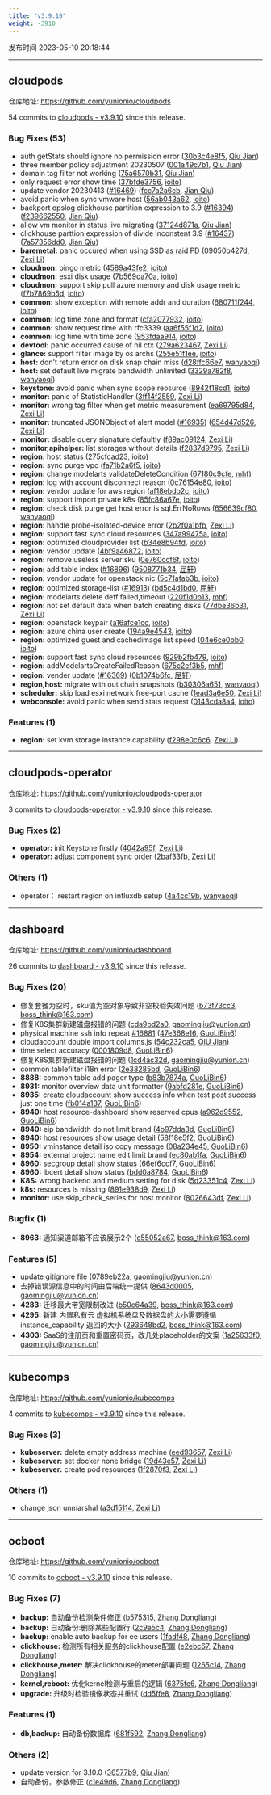 ```yaml
---
title: "v3.9.10"
weight: -3910
---
```


发布时间 2023-05-10 20:18:44

-----

## cloudpods

仓库地址: https://github.com/yunionio/cloudpods

54 commits to [cloudpods - v3.9.10] since this release.

### Bug Fixes (53)
- auth getStats should ignore no permission error ([30b3c4e8f5](https://github.com/yunionio/cloudpods/commit/30b3c4e8f595f54cd084389c4893d6a01f5af3ac), [Qiu Jian](mailto:qiujian@yunionyun.com))
- three member policy adjustment 20230507 ([001a49c7b1](https://github.com/yunionio/cloudpods/commit/001a49c7b1124bae0834afb4d592c7d927f06a1c), [Qiu Jian](mailto:qiujian@yunionyun.com))
- domain tag filter not working ([75a6570b31](https://github.com/yunionio/cloudpods/commit/75a6570b319e72cafbe7e49c380a80bb56333a29), [Qiu Jian](mailto:qiujian@yunionyun.com))
- only request error show time ([37bfde3756](https://github.com/yunionio/cloudpods/commit/37bfde375605b5285dd168bec32d5b4d350de2ba), [ioito](mailto:qu_xuan@icloud.com))
- update vendor 20230413 ([#16469](https://github.com/yunionio/cloudpods/issues/16469)) ([fcc7a2a6cb](https://github.com/yunionio/cloudpods/commit/fcc7a2a6cbdb6bf11b6f7082a05f3db161f001d5), [Jian Qiu](mailto:swordqiu@gmail.com))
- avoid panic when sync vmware host ([56ab043a62](https://github.com/yunionio/cloudpods/commit/56ab043a62570e8cb03a02b3802258547de14646), [ioito](mailto:qu_xuan@icloud.com))
- backport opslog clickhouse partition expression to 3.9 ([#16394](https://github.com/yunionio/cloudpods/issues/16394)) ([f239662550](https://github.com/yunionio/cloudpods/commit/f2396625507488b334747896e96953a34c813ac5), [Jian Qiu](mailto:swordqiu@gmail.com))
- allow vm monitor in status live migrating ([37124d871a](https://github.com/yunionio/cloudpods/commit/37124d871a1e60bd4093b299167a30c5537ced1c), [Qiu Jian](mailto:qiujian@yunionyun.com))
- clickhouse parttion expression of divide inconstent 3.9 ([#16437](https://github.com/yunionio/cloudpods/issues/16437)) ([7a57356dd0](https://github.com/yunionio/cloudpods/commit/7a57356dd0459794a730dbfc9de7df909b3c5078), [Jian Qiu](mailto:swordqiu@gmail.com))
- **baremetal:** panic occured when using SSD as raid PD ([09050b427d](https://github.com/yunionio/cloudpods/commit/09050b427db6ce8086ea83f4165afe299327511e), [Zexi Li](mailto:zexi.li@icloud.com))
- **cloudmon:** bingo metric ([4589a43fe2](https://github.com/yunionio/cloudpods/commit/4589a43fe28dfe868e93e1850e918280cac995e6), [ioito](mailto:qu_xuan@icloud.com))
- **cloudmon:** esxi disk usage ([7b569da70a](https://github.com/yunionio/cloudpods/commit/7b569da70acd60019e91379676798ad6705c2203), [ioito](mailto:qu_xuan@icloud.com))
- **cloudmon:** support skip pull azure memory and disk usage metric ([f7b7869b5d](https://github.com/yunionio/cloudpods/commit/f7b7869b5ddf9d9d528efec43e1bb4b1de26869d), [ioito](mailto:qu_xuan@icloud.com))
- **common:** show exception with remote addr and duration ([680711f244](https://github.com/yunionio/cloudpods/commit/680711f244b288d1ff3f5d59e0debc208fdb5e60), [ioito](mailto:qu_xuan@icloud.com))
- **common:** log time zone and format ([cfa2077932](https://github.com/yunionio/cloudpods/commit/cfa20779324e3250ca66806618e38ec52e543a3f), [ioito](mailto:qu_xuan@icloud.com))
- **common:** show request time with rfc3339 ([aa6f55f1d2](https://github.com/yunionio/cloudpods/commit/aa6f55f1d2c7160f3bf07ce8cc71d53c0d89994e), [ioito](mailto:qu_xuan@icloud.com))
- **common:** log time with time zone ([953fdaa914](https://github.com/yunionio/cloudpods/commit/953fdaa91440f1d0ba3e1287ada67e2cb0ff4f2b), [ioito](mailto:qu_xuan@icloud.com))
- **devtool:** panic occurred cause of nil ctx ([279a623467](https://github.com/yunionio/cloudpods/commit/279a6234670733416db0de96deaed6d75d7e8a20), [Zexi Li](mailto:zexi.li@icloud.com))
- **glance:** support filter image by os archs ([255e51f1ee](https://github.com/yunionio/cloudpods/commit/255e51f1ee08e849a3a881c022da81972d68d148), [ioito](mailto:qu_xuan@icloud.com))
- **host:** don't return error on disk snap chain miss ([d28ffc66e7](https://github.com/yunionio/cloudpods/commit/d28ffc66e7eb494a91932bd8a4e3ed350a95898a), [wanyaoqi](mailto:d3lx.yq@gmail.com))
- **host:** set default live migrate bandwidth unlimited ([3329a782f8](https://github.com/yunionio/cloudpods/commit/3329a782f8d39e272483bdccdb90a6fa3bfab26e), [wanyaoqi](mailto:d3lx.yq@gmail.com))
- **keystone:** avoid panic when sync scope reosurce ([8942f18cd1](https://github.com/yunionio/cloudpods/commit/8942f18cd1fb805ecd2402176da5b84c0dd64b64), [ioito](mailto:qu_xuan@icloud.com))
- **monitor:** panic of StatisticHandler ([3ff14f2559](https://github.com/yunionio/cloudpods/commit/3ff14f25594a8a5b34e3e8678df3fc8710c9a509), [Zexi Li](mailto:zexi.li@icloud.com))
- **monitor:** wrong tag filter when get metric measurement ([ea69795d84](https://github.com/yunionio/cloudpods/commit/ea69795d84ef030d35daf3ba7770ba803758f448), [Zexi Li](mailto:zexi.li@icloud.com))
- **monitor:** truncated JSONObject of alert model ([#16935](https://github.com/yunionio/cloudpods/issues/16935)) ([654d47d526](https://github.com/yunionio/cloudpods/commit/654d47d526b503361edacbd558cf5fd4371859eb), [Zexi Li](mailto:zexi.li@icloud.com))
- **monitor:** disable query signature defaultly ([f89ac09124](https://github.com/yunionio/cloudpods/commit/f89ac091249354438637e10cf1af8ae1177628e5), [Zexi Li](mailto:zexi.li@icloud.com))
- **monitor,apihelper:** list storages without details ([f2837d9795](https://github.com/yunionio/cloudpods/commit/f2837d979585fa152528e9e02c24f6c08d61da64), [Zexi Li](mailto:zexi.li@icloud.com))
- **region:** host status ([275cfcad23](https://github.com/yunionio/cloudpods/commit/275cfcad232667825c48ef00037bf6f0e029080b), [ioito](mailto:qu_xuan@icloud.com))
- **region:** sync purge vpc ([fa71b2a6f5](https://github.com/yunionio/cloudpods/commit/fa71b2a6f5d02c650c5a75a734bfc70ad4c2cd0a), [ioito](mailto:qu_xuan@icloud.com))
- **region:** change modelarts validateDeleteCondition ([67180c9cfe](https://github.com/yunionio/cloudpods/commit/67180c9cfed44599a346e5ef892476a14437ff4e), [mhf](mailto:mhf1018763435@163.com))
- **region:** log with account disconnect reason ([0c76154e80](https://github.com/yunionio/cloudpods/commit/0c76154e801df9b0ba057e34f19984d743faeff0), [ioito](mailto:qu_xuan@icloud.com))
- **region:** vendor update for aws region ([af18ebdb2c](https://github.com/yunionio/cloudpods/commit/af18ebdb2c8d6080c42d9613ef7907ad3c2d6f43), [ioito](mailto:qu_xuan@icloud.com))
- **region:** support import private k8s ([85fc86a67e](https://github.com/yunionio/cloudpods/commit/85fc86a67e59515d0a94f9ac850b924f7661b84e), [ioito](mailto:qu_xuan@icloud.com))
- **region:** check disk purge get host error is sql.ErrNoRows ([656639cf80](https://github.com/yunionio/cloudpods/commit/656639cf80be2cc0815b5fbf5c01c4c359570400), [wanyaoqi](mailto:d3lx.yq@gmail.com))
- **region:** handle probe-isolated-device error ([2b2f0a1bfb](https://github.com/yunionio/cloudpods/commit/2b2f0a1bfbc09d8c2f97d832de18d703a8f42ea6), [Zexi Li](mailto:zexi.li@icloud.com))
- **region:** support fast sync cloud resources ([347a99475a](https://github.com/yunionio/cloudpods/commit/347a99475a70615a206ccf945872fe128ad3b97b), [ioito](mailto:qu_xuan@icloud.com))
- **region:** optimized cloudprovider list ([b34e8b94fd](https://github.com/yunionio/cloudpods/commit/b34e8b94fdca72308d5028ee66ac92b8635c682b), [ioito](mailto:qu_xuan@icloud.com))
- **region:** vendor update ([4bf9a46872](https://github.com/yunionio/cloudpods/commit/4bf9a46872935d8518a5c1b603e22954059121bc), [ioito](mailto:qu_xuan@icloud.com))
- **region:** remove useless server sku ([0e760ccf6f](https://github.com/yunionio/cloudpods/commit/0e760ccf6f694ab4ea8273b46609613ee7c874b3), [ioito](mailto:qu_xuan@icloud.com))
- **region:** add table index ([#16896](https://github.com/yunionio/cloudpods/issues/16896)) ([9508771b34](https://github.com/yunionio/cloudpods/commit/9508771b34d343f50e146d60bad7bc30603b59cf), [屈轩](mailto:qu_xuan@icloud.com))
- **region:** vendor update for openstack nic ([5c71afab3b](https://github.com/yunionio/cloudpods/commit/5c71afab3b0fdb72a1a031a355bb5fa0578c8517), [ioito](mailto:qu_xuan@icloud.com))
- **region:** optimized storage-list ([#16913](https://github.com/yunionio/cloudpods/issues/16913)) ([bd5c4d1bd0](https://github.com/yunionio/cloudpods/commit/bd5c4d1bd09d2e370e1ee58e86bf40797ab0c2dc), [屈轩](mailto:qu_xuan@icloud.com))
- **region:** modelarts delete deff failed,timeout ([220f1d0b13](https://github.com/yunionio/cloudpods/commit/220f1d0b139231eb8777741721887b812621e3be), [mhf](mailto:mhf1018763435@163.com))
- **region:** not set default data when batch creating disks ([77dbe36b31](https://github.com/yunionio/cloudpods/commit/77dbe36b31a7bf1daa05685ae1f5ba593767e18d), [Zexi Li](mailto:zexi.li@icloud.com))
- **region:** openstack keypair ([a16afce1cc](https://github.com/yunionio/cloudpods/commit/a16afce1ccdada575ff0bafee6b045591dd1560a), [ioito](mailto:qu_xuan@icloud.com))
- **region:** azure china user create ([194a9e4543](https://github.com/yunionio/cloudpods/commit/194a9e4543ee67583a3e4c6ce1b576550704604a), [ioito](mailto:qu_xuan@icloud.com))
- **region:** optimized guest and cachedimage list speed ([04e6ce0bb0](https://github.com/yunionio/cloudpods/commit/04e6ce0bb04cf8db4491c8352517a535ad14c82f), [ioito](mailto:qu_xuan@icloud.com))
- **region:** support fast sync cloud resources ([929b2fb479](https://github.com/yunionio/cloudpods/commit/929b2fb4792db51ece9dd2e172dab6f94d5108f6), [ioito](mailto:qu_xuan@icloud.com))
- **region:** addModelartsCreateFailedReason ([675c2ef3b5](https://github.com/yunionio/cloudpods/commit/675c2ef3b542968d77690907da673a13487b07ee), [mhf](mailto:mhf1018763435@163.com))
- **region:** vender update ([#16369](https://github.com/yunionio/cloudpods/issues/16369)) ([0b1074b6fc](https://github.com/yunionio/cloudpods/commit/0b1074b6fc170fcbd5301d427a661c534dc58fc8), [屈轩](mailto:qu_xuan@icloud.com))
- **region,host:** migrate with out chain snapshots ([b30306a651](https://github.com/yunionio/cloudpods/commit/b30306a651b19fed7ef84634ccac7c315936e624), [wanyaoqi](mailto:d3lx.yq@gmail.com))
- **scheduler:** skip load esxi network free-port cache ([1ead3a6e50](https://github.com/yunionio/cloudpods/commit/1ead3a6e50738ce3a272be244ed5ccc6d97148d2), [Zexi Li](mailto:zexi.li@icloud.com))
- **webconsole:** avoid panic when send stats request ([0143cda8a4](https://github.com/yunionio/cloudpods/commit/0143cda8a4e14aedbfc882ce7869226588a87dbd), [ioito](mailto:qu_xuan@icloud.com))

### Features (1)
- **region:** set kvm storage instance capability ([f298e0c6c6](https://github.com/yunionio/cloudpods/commit/f298e0c6c684d6727f05ea120db777b1d42696da), [Zexi Li](mailto:zexi.li@icloud.com))

[cloudpods - v3.9.10]: https://github.com/yunionio/cloudpods/compare/v3.9.9...v3.9.10
-----

## cloudpods-operator

仓库地址: https://github.com/yunionio/cloudpods-operator

3 commits to [cloudpods-operator - v3.9.10] since this release.

### Bug Fixes (2)
- **operator:** init Keystone firstly ([4042a95f](https://github.com/yunionio/cloudpods-operator/commit/4042a95fd7b24e49380ea690da74c7fc647bc6d3), [Zexi Li](mailto:zexi.li@icloud.com))
- **operator:** adjust component sync order ([2baf33fb](https://github.com/yunionio/cloudpods-operator/commit/2baf33fbe490e2769d008ef7acb79034b226ed52), [Zexi Li](mailto:zexi.li@icloud.com))

### Others (1)
- operator： restart region on influxdb setup ([4a4cc19b](https://github.com/yunionio/cloudpods-operator/commit/4a4cc19bced3fbcf51a68d7fc1553993ad611b06), [wanyaoqi](mailto:d3lx.yq@gmail.com))

[cloudpods-operator - v3.9.10]: https://github.com/yunionio/cloudpods-operator/compare/v3.9.9...v3.9.10
-----

## dashboard

仓库地址: https://github.com/yunionio/dashboard

26 commits to [dashboard - v3.9.10] since this release.

### Bug Fixes (20)
- 修复套餐为空时，sku值为空对象导致非空校验失效问题 ([b73f73cc3](https://github.com/yunionio/dashboard/commit/b73f73cc3d9d1af260889888f6a481592ae12176), [boss_think@163.com](mailto:boss_think@163.com))
- 修复K8S集群新建磁盘报错的问题 ([cda9bd2a0](https://github.com/yunionio/dashboard/commit/cda9bd2a03efe3c357a10e47af286374d553eef2), [gaomingjiu@yunion.cn](mailto:gaomingjiu@yunion.cn))
- physical machine ssh info repeat [#16881](https://github.com/yunionio/dashboard/issues/16881) ([47e368e16](https://github.com/yunionio/dashboard/commit/47e368e16ce5bae01e1bfd578b9433b27be73e3d), [GuoLiBin6](mailto:glbin533@163.com))
- cloudaccount double import columns.js ([54c232ca5](https://github.com/yunionio/dashboard/commit/54c232ca59a467ec616ecd02a08553eee7bd67d9), [QIU Jian](mailto:qiujian@yunionyun.com))
- time select accuracy ([0001809d8](https://github.com/yunionio/dashboard/commit/0001809d8df2329723f00c7d775172be75f5f4f4), [GuoLiBin6](mailto:glbin533@163.com))
- 修复K8S集群新建磁盘报错的问题 ([1cd4ac32d](https://github.com/yunionio/dashboard/commit/1cd4ac32df2a5b1b3b57e7dc3280acc41f3168bd), [gaomingjiu@yunion.cn](mailto:gaomingjiu@yunion.cn))
- common tablefilter i18n error ([2e38285bd](https://github.com/yunionio/dashboard/commit/2e38285bd554febaa64d6d95f24c3f239373b8bc), [GuoLiBin6](mailto:glbin533@163.com))
- **8888:** common table add pager type ([b83b7874a](https://github.com/yunionio/dashboard/commit/b83b7874ada4ba0e5c73a3ad56ca1b43b0693447), [GuoLiBin6](mailto:glbin533@163.com))
- **8931:** monitor overview data unit formatter ([9abfd281e](https://github.com/yunionio/dashboard/commit/9abfd281e9984c67f11c05f7db1fab0d48bca206), [GuoLiBin6](mailto:glbin533@163.com))
- **8935:** create cloudaccount show success info when test post success just one time ([fb014a137](https://github.com/yunionio/dashboard/commit/fb014a137767ae8f2b63195a8a1a13b499a6a8ef), [GuoLiBin6](mailto:glbin533@163.com))
- **8940:** host resource-dashboard show reserved cpus ([a962d9552](https://github.com/yunionio/dashboard/commit/a962d95524aefe589b0b3045935a259068261ae3), [GuoLiBin6](mailto:glbin533@163.com))
- **8940:** eip bandwidth do not limit brand ([4b97dda3d](https://github.com/yunionio/dashboard/commit/4b97dda3dc7fb7f7b1101adb01ad1e2791eefc05), [GuoLiBin6](mailto:glbin533@163.com))
- **8940:** host resources show usage detail ([58f18e5f2](https://github.com/yunionio/dashboard/commit/58f18e5f21ae0cc82123fd5f0abbe9337e6a1ee2), [GuoLiBin6](mailto:glbin533@163.com))
- **8950:** vminstance detail iso copy message ([08a234e45](https://github.com/yunionio/dashboard/commit/08a234e455e6fedabeafedd017e7590e4be48f47), [GuoLiBin6](mailto:glbin533@163.com))
- **8954:** external project name edit limit brand ([ec80ab1fa](https://github.com/yunionio/dashboard/commit/ec80ab1fa5e9a5e66ac9d4a415f3976f00fc57a2), [GuoLiBin6](mailto:glbin533@163.com))
- **8960:** secgroup detail show status ([66ef6ccf7](https://github.com/yunionio/dashboard/commit/66ef6ccf790358807c680d0da5aae8176a1cc05c), [GuoLiBin6](mailto:glbin533@163.com))
- **8960:** lbcert detail show status ([bdd0a8784](https://github.com/yunionio/dashboard/commit/bdd0a87841d6756b4f15b1d24e28ef9518ab9860), [GuoLiBin6](mailto:glbin533@163.com))
- **K8S:** wrong backend and medium setting for disk ([5d23351c4](https://github.com/yunionio/dashboard/commit/5d23351c4e11259c9c37c699d88d8bac840899c0), [Zexi Li](mailto:zexi.li@icloud.com))
- **k8s:** resources is missing ([891e938d9](https://github.com/yunionio/dashboard/commit/891e938d927929d36447fc6048f07390e27cd30e), [Zexi Li](mailto:zexi.li@icloud.com))
- **monitor:** use skip_check_series for host monitor ([8026643df](https://github.com/yunionio/dashboard/commit/8026643df30bd894c6ee9ceb4f6dac21b833d035), [Zexi Li](mailto:zexi.li@icloud.com))

### Bugfix (1)
- **8963:** 通知渠道邮箱不应该展示2个 ([c55052a67](https://github.com/yunionio/dashboard/commit/c55052a67fa211945e4db03dd1a2aab28427c8a1), [boss_think@163.com](mailto:boss_think@163.com))

### Features (5)
- update gitignore file ([0789eb22a](https://github.com/yunionio/dashboard/commit/0789eb22ae41ffdacb567dcf888ecf7d5b9b6bd4), [gaomingjiu@yunion.cn](mailto:gaomingjiu@yunion.cn))
- 去掉错误源信息中的时间由后端统一提供 ([8643d0005](https://github.com/yunionio/dashboard/commit/8643d00050ce7e51999be7e8ddf60c6a659dc00c), [gaomingjiu@yunion.cn](mailto:gaomingjiu@yunion.cn))
- **4283:** 迁移最大带宽限制改进 ([b50c64a39](https://github.com/yunionio/dashboard/commit/b50c64a395e90e439c7ecf232ce842a0d0df1786), [boss_think@163.com](mailto:boss_think@163.com))
- **4295:** 新建 内置私有云 虚拟机系统盘及数据盘的大小需要遵循 instance_capability 返回的大小 ([293648bd2](https://github.com/yunionio/dashboard/commit/293648bd2a50800157da2af4b5b091bd776a2b43), [boss_think@163.com](mailto:boss_think@163.com))
- **4303:** SaaS的注册页和重置密码页，改几处placeholder的文案 ([1a25633f0](https://github.com/yunionio/dashboard/commit/1a25633f00bacb368b78dece845ec0b1df7277f0), [gaomingjiu@yunion.cn](mailto:gaomingjiu@yunion.cn))

[dashboard - v3.9.10]: https://github.com/yunionio/dashboard/compare/v3.9.9...v3.9.10
-----

## kubecomps

仓库地址: https://github.com/yunionio/kubecomps

4 commits to [kubecomps - v3.9.10] since this release.

### Bug Fixes (3)
- **kubeserver:** delete empty address machine ([eed93657](https://github.com/yunionio/kubecomps/commit/eed936573b1847160c6dfb447bcbc7da1332d43b), [Zexi Li](mailto:zexi.li@icloud.com))
- **kubeserver:** set docker none bridge ([19d43e57](https://github.com/yunionio/kubecomps/commit/19d43e579970d046ced3fa412004ed9898fbc9ac), [Zexi Li](mailto:zexi.li@icloud.com))
- **kubeserver:** create pod resources ([1f2870f3](https://github.com/yunionio/kubecomps/commit/1f2870f3f18d120b6a80f1254ea72142b291a92a), [Zexi Li](mailto:zexi.li@icloud.com))

### Others (1)
- change json unmarshal ([a3d15114](https://github.com/yunionio/kubecomps/commit/a3d151147fd97cf0812163020623e03fbdc84a34), [Zexi Li](mailto:zexi.li@icloud.com))

[kubecomps - v3.9.10]: https://github.com/yunionio/kubecomps/compare/v3.9.9...v3.9.10
-----

## ocboot

仓库地址: https://github.com/yunionio/ocboot

10 commits to [ocboot - v3.9.10] since this release.

### Bug Fixes (7)
- **backup:** 自动备份检测条件修正 ([b575315](https://github.com/yunionio/ocboo/commit/b5753151755b5c84a837ae8cdc9c97db1ef25d36), [Zhang Dongliang](mailto:zhangdongliang@yunion.cn))
- **backup:** 自动备份:删除某些配置行 ([2c9a5c4](https://github.com/yunionio/ocboo/commit/2c9a5c41fd2301697cb8422c19d73c127723380d), [Zhang Dongliang](mailto:zhangdongliang@yunion.cn))
- **backup:** enable auto backup for ee users ([1fadf48](https://github.com/yunionio/ocboo/commit/1fadf4886b4c95fa52ae97660348de5ac29a399d), [Zhang Dongliang](mailto:zhangdongliang@yunion.cn))
- **clickhouse:** 检测所有相关服务的clickhouse配置 ([e2ebc67](https://github.com/yunionio/ocboo/commit/e2ebc67a2619a228b020869d3cc7ce7389beeb42), [Zhang Dongliang](mailto:zhangdongliang@yunion.cn))
- **clickhouse,meter:** 解决clickhouse的meter部署问题 ([1265c14](https://github.com/yunionio/ocboo/commit/1265c14c729d96199a187237cab9bd4cc5a2107f), [Zhang Dongliang](mailto:zhangdongliang@yunion.cn))
- **kernel,reboot:** 优化kernel检测与重启的逻辑 ([6375fe6](https://github.com/yunionio/ocboo/commit/6375fe6b6212c7c9cfc9fb6b09275bbe7dd8cf17), [Zhang Dongliang](mailto:zhangdongliang@yunion.cn))
- **upgrade:** 升级时检验镜像状态并重试 ([dd5ffe8](https://github.com/yunionio/ocboo/commit/dd5ffe835ad79f4d7d44799c2309cd0abdf3a111), [Zhang Dongliang](mailto:zhangdongliang@yunion.cn))

### Features (1)
- **db,backup:** 自动备份数据库 ([681f592](https://github.com/yunionio/ocboo/commit/681f59283ec7a9517fff96bf14081ab9a1bdbb85), [Zhang Dongliang](mailto:zhangdongliang@yunion.cn))

### Others (2)
- update version for 3.10.0 ([36577b9](https://github.com/yunionio/ocboo/commit/36577b922aa1e8920da0fa1f175babfb2ec85dde), [Qiu Jian](mailto:qiujian@yunionyun.com))
- 自动备份，参数修正 ([c1e49d6](https://github.com/yunionio/ocboo/commit/c1e49d649abc44397684c903234cf90839e526a9), [Zhang Dongliang](mailto:zhangdongliang@yunion.cn))

[ocboot - v3.9.10]: https://github.com/yunionio/ocboot/compare/v3.9.9...v3.9.10
